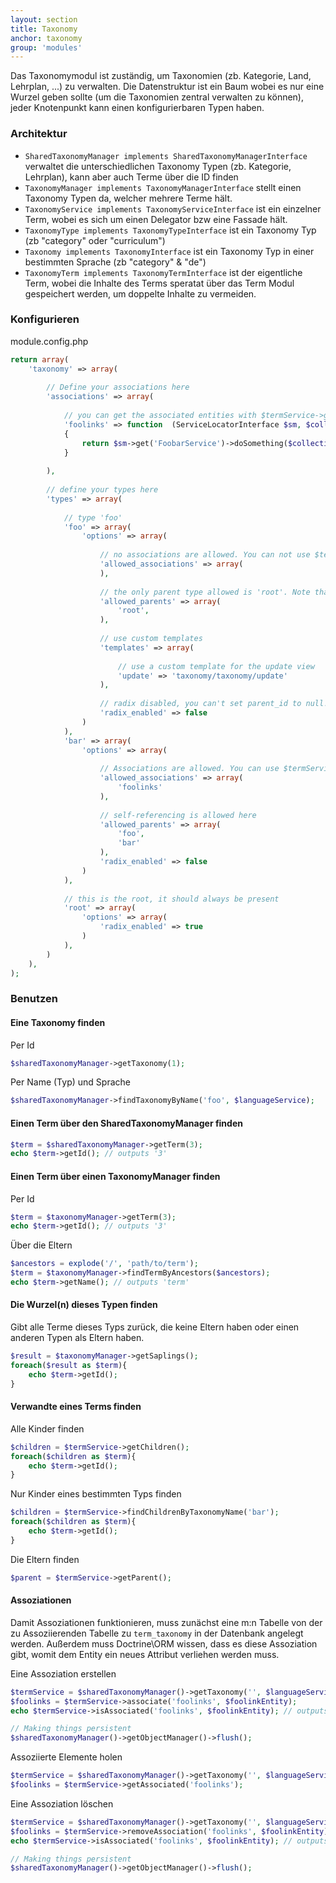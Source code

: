 ```yaml
---
layout: section
title: Taxonomy
anchor: taxonomy
group: 'modules'
---
```


Das Taxonomymodul ist zuständig, um Taxonomien (zb. Kategorie, Land, Lehrplan, ...) zu verwalten.
Die Datenstruktur ist ein Baum wobei es nur eine Wurzel geben sollte (um die Taxonomien zentral verwalten zu können), jeder Knotenpunkt kann einen konfigurierbaren Typen haben.


### Architektur

* `SharedTaxonomyManager implements SharedTaxonomyManagerInterface` verwaltet die unterschiedlichen Taxonomy Typen (zb. Kategorie, Lehrplan), kann aber auch Terme über die ID finden
* `TaxonomyManager implements TaxonomyManagerInterface` stellt einen Taxonomy Typen da, welcher mehrere Terme hält.
* `TaxonomyService implements TaxonomyServiceInterface` ist ein einzelner Term, wobei es sich um einen Delegator bzw eine Fassade hält.
* `TaxonomyType implements TaxonomyTypeInterface` ist ein Taxonomy Typ (zb "category" oder "curriculum")
* `Taxonomy implements TaxonomyInterface` ist ein Taxonomy Typ in einer bestimmten Sprache (zb "category" & "de")
* `TaxonomyTerm implements TaxonomyTermInterface` ist der eigentliche Term, wobei die Inhalte des Terms speratat über das Term Modul gespeichert werden, um doppelte Inhalte zu vermeiden.

### Konfigurieren

module.config.php

```php
return array(
    'taxonomy' => array(
    
    	// Define your associations here
        'associations' => array(
        
        	// you can get the associated entities with $termService->getAssociated('foolinks');
            'foolinks' => function  (ServiceLocatorInterface $sm, $collection)
            {
                return $sm->get('FoobarService')->doSomething($collection);
            }
            
        ),
        
        // define your types here
        'types' => array(
        
        	// type 'foo'
            'foo' => array(
                'options' => array(
                
                	// no associations are allowed. You can not use $termService->getAssociated('foolinks')!
                    'allowed_associations' => array(
                    ),
                    
                    // the only parent type allowed is 'root'. Note that you can't add foo to foo, as it is not an allowed parent type
                    'allowed_parents' => array(
                        'root',
                    ),
                    
                    // use custom templates
                    'templates' => array(
                    
                    	// use a custom template for the update view
                        'update' => 'taxonomy/taxonomy/update'
                    ),
                    
                    // radix disabled, you can't set parent_id to null!
                    'radix_enabled' => false
                )
            ),
            'bar' => array(
                'options' => array(
                
                	// Associations are allowed. You can use $termService->getAssociated('foolinks')!
                    'allowed_associations' => array(
                    	'foolinks'
                    ),
                
                	// self-referencing is allowed here
                    'allowed_parents' => array(
                        'foo',
                        'bar'
                    ),
                    'radix_enabled' => false
                )
            ),
            
            // this is the root, it should always be present
            'root' => array(
                'options' => array(
                    'radix_enabled' => true
                )
            ),
        )
    ),
);
```


### Benutzen

#### Eine Taxonomy finden

Per Id
```php
$sharedTaxonomyManager->getTaxonomy(1);
```

Per Name (Typ) und Sprache
```php
$sharedTaxonomyManager->findTaxonomyByName('foo', $languageService);
```

#### Einen Term über den SharedTaxonomyManager finden

```php
$term = $sharedTaxonomyManager->getTerm(3);
echo $term->getId(); // outputs '3'
```

#### Einen Term über einen TaxonomyManager finden

Per Id

```php
$term = $taxonomyManager->getTerm(3);
echo $term->getId(); // outputs '3'
```

Über die Eltern

```php
$ancestors = explode('/', 'path/to/term');
$term = $taxonomyManager->findTermByAncestors($ancestors);
echo $term->getName(); // outputs 'term'
```

#### Die Wurzel(n) dieses Typen finden

Gibt alle Terme dieses Typs zurück, die keine Eltern haben oder einen anderen Typen als Eltern haben.

```php
$result = $taxonomyManager->getSaplings();
foreach($result as $term){
	echo $term->getId();
}
```

#### Verwandte eines Terms finden

Alle Kinder finden

```php
$children = $termService->getChildren();
foreach($children as $term){
	echo $term->getId();
}
```

Nur Kinder eines bestimmten Typs finden

```php
$children = $termService->findChildrenByTaxonomyName('bar');
foreach($children as $term){
	echo $term->getId();
}
```

Die Eltern finden

```php
$parent = $termService->getParent();
```

#### Assoziationen

Damit Assoziationen funktionieren, muss zunächst eine m:n Tabelle von der zu Assoziierenden Tabelle zu `term_taxonomy` in der Datenbank angelegt werden. Außerdem muss Doctrine\ORM wissen, dass es diese Assoziation gibt, womit dem Entity ein neues Attribut verliehen werden muss.


Eine Assoziation erstellen

```php
$termService = $sharedTaxonomyManager()->getTaxonomy('', $languageService)->getTerm(1)
$foolinks = $termService->associate('foolinks', $foolinkEntity);
echo $termService->isAssociated('foolinks', $foolinkEntity); // outputs: true

// Making things persistent
$sharedTaxonomyManager()->getObjectManager()->flush();
```

Assoziierte Elemente holen

```php
$termService = $sharedTaxonomyManager()->getTaxonomy('', $languageService)->getTerm(1)
$foolinks = $termService->getAssociated('foolinks');
```

Eine Assoziation löschen

```php
$termService = $sharedTaxonomyManager()->getTaxonomy('', $languageService)->getTerm(1)
$foolinks = $termService->removeAssociation('foolinks', $foolinkEntity);
echo $termService->isAssociated('foolinks', $foolinkEntity); // outputs: false

// Making things persistent
$sharedTaxonomyManager()->getObjectManager()->flush();
```